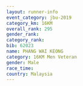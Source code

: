 ```yaml
---
layout: runner-info 
event_category: jbu-2019 
category_km: 16KM  
overall_rank: 295
gender_rank: 
category_rank: 
bib: 62023
name: PHANG WAI KEONG
category: 16KM Men Veteran
gender: Male
race_time: 
country: Malaysia
---
```

